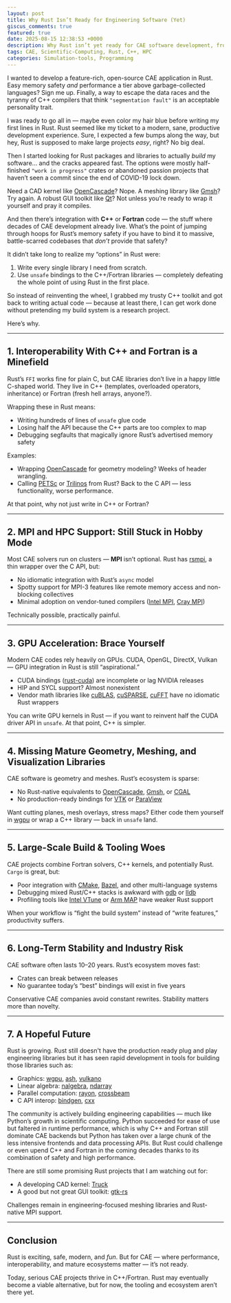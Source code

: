 ```yaml
---
layout: post
title: Why Rust Isn’t Ready for Engineering Software (Yet)
giscus_comments: true
featured: true
date: 2025-08-15 12:38:53 +0000
description: Why Rust isn’t yet ready for CAE software development, from library gaps to HPC and GPU limitations.
tags: CAE, Scientific-Computing, Rust, C++, HPC
categories: Simulation-tools, Programming
---
```


I wanted to develop a feature-rich, open-source CAE application in Rust. Easy
memory safety _and_ performance a tier above garbage-collected languages? Sign
me up. Finally, a way to escape the data races and the tyranny of C++ compilers
that think `"segmentation fault"` is an acceptable personality trait.

I was ready to go all in — maybe even color my hair blue before writing my
first lines in Rust. Rust seemed like my ticket to a modern, sane, productive
development experience. Sure, I expected a few bumps along the way, but hey,
Rust is supposed to make large projects _easy_, right? No big deal.

Then I started looking for Rust packages and libraries to actually _build_ my
software… and the cracks appeared fast. The options were mostly half-finished
`"work in progress"` crates or abandoned passion projects that haven’t seen a
commit since the end of COVID-19 lock down.

Need a CAD kernel like [OpenCascade](https://www.opencascade.com/)? Nope. A
meshing library like [Gmsh](https://gmsh.info/)? Try again. A robust GUI
toolkit like [Qt](https://www.qt.io/)? Not unless you’re ready to wrap it
yourself and pray it compiles.

And then there’s integration with **C++** or **Fortran** code — the stuff where
decades of CAE development already live. What’s the point of jumping through
hoops for Rust’s memory safety if you have to bind it to massive,
battle-scarred codebases that _don’t_ provide that safety?

It didn’t take long to realize my “options” in Rust were:

1. Write every single library I need from scratch.
2. Use `unsafe` bindings to the C++/Fortran libraries — completely defeating
   the whole point of using Rust in the first place.

So instead of reinventing the wheel, I grabbed my trusty C++ toolkit and got
back to writing actual code — because at least there, I can get work done
without pretending my build system is a research project.

Here’s why.

---

## 1. Interoperability With C++ and Fortran is a Minefield

Rust’s `FFI` works fine for plain C, but CAE libraries don’t live in a happy
little C-shaped world. They live in C++ (templates, overloaded operators,
inheritance) or Fortran (fresh hell arrays, anyone?).

Wrapping these in Rust means:

- Writing hundreds of lines of `unsafe` glue code
- Losing half the API because the C++ parts are too complex to map
- Debugging segfaults that magically ignore Rust’s advertised memory safety

Examples:

- Wrapping [OpenCascade](https://www.opencascade.com/) for geometry modeling?
  Weeks of header wrangling.
- Calling [PETSc](https://petsc.org/) or
  [Trilinos](https://trilinos.github.io/) from Rust? Back to the C API — less
  functionality, worse performance.

At that point, why not just write in C++ or Fortran?

---

## 2. MPI and HPC Support: Still Stuck in Hobby Mode

Most CAE solvers run on clusters — **MPI** isn’t optional. Rust has
[rsmpi](https://github.com/rsmpi/rsmpi), a thin wrapper over the C API, but:

- No idiomatic integration with Rust’s `async` model
- Spotty support for MPI-3 features like remote memory access and non-blocking
  collectives
- Minimal adoption on vendor-tuned compilers ([Intel
  MPI](https://www.intel.com/content/www/us/en/developer/tools/oneapi/mpi-library.html),
  [Cray MPI](https://docs.nersc.gov/development/parallel-programming/mpi/))

Technically possible, practically painful.

---

## 3. GPU Acceleration: Brace Yourself

Modern CAE codes rely heavily on GPUs. CUDA, OpenGL, DirectX, Vulkan — GPU
integration in Rust is still “aspirational.”

- CUDA bindings ([rust-cuda](https://github.com/Rust-GPU/Rust-CUDA)) are
  incomplete or lag NVIDIA releases
- HIP and SYCL support? Almost nonexistent
- Vendor math libraries like [cuBLAS](https://developer.nvidia.com/cublas),
  [cuSPARSE](https://developer.nvidia.com/cusparse),
  [cuFFT](https://developer.nvidia.com/cufft) have no idiomatic Rust wrappers

You can write GPU kernels in Rust — if you want to reinvent half the CUDA
driver API in `unsafe`. At that point, C++ is simpler.

---

## 4. Missing Mature Geometry, Meshing, and Visualization Libraries

CAE software is geometry and meshes. Rust’s ecosystem is sparse:

- No Rust-native equivalents to [OpenCascade](https://www.opencascade.com/),
  [Gmsh](https://gmsh.info/), or [CGAL](https://www.cgal.org/)
- No production-ready bindings for [VTK](https://vtk.org/) or
  [ParaView](https://www.paraview.org/)

Want cutting planes, mesh overlays, stress maps? Either code them yourself in
[wgpu](https://wgpu.rs/) or wrap a C++ library — back in `unsafe` land.

---

## 5. Large-Scale Build & Tooling Woes

CAE projects combine Fortran solvers, C++ kernels, and potentially Rust.
`Cargo` is great, but:

- Poor integration with [CMake](https://cmake.org/),
  [Bazel](https://bazel.build/), and other multi-language systems
- Debugging mixed Rust/C++ stacks is awkward with
  [gdb](https://www.sourceware.org/gdb/) or [lldb](https://lldb.llvm.org/)
- Profiling tools like [Intel
  VTune](https://www.intel.com/content/www/us/en/developer/tools/oneapi/vtune-profiler.html)
  or [Arm
  MAP](https://www.arm.com/products/development-tools/server-and-hpc/arm-forge/map)
  have weaker Rust support

When your workflow is “fight the build system” instead of “write features,”
productivity suffers.

---

## 6. Long-Term Stability and Industry Risk

CAE software often lasts 10–20 years. Rust’s ecosystem moves fast:

- Crates can break between releases
- No guarantee today’s “best” bindings will exist in five years

Conservative CAE companies avoid constant rewrites. Stability matters more than
novelty.

---

## 7. A Hopeful Future

Rust is growing. Rust still doesn't have the production ready plug and play
engineering libraries but it has seen rapid development in tools for
building those libraries such as:

- Graphics: [wgpu](https://wgpu.rs/), [ash](https://github.com/ash-rs/ash),
  [vulkano](https://vulkano.rs/)
- Linear algebra: [nalgebra](https://nalgebra.org/),
  [ndarray](https://github.com/rust-ndarray/ndarray)
- Parallel computation: [rayon](https://github.com/rayon-rs/rayon),
  [crossbeam](https://github.com/crossbeam-rs/crossbeam)
- C API interop: [bindgen](https://rust-lang.github.io/rust-bindgen/),
  [cxx](https://cxx.rs/)

The community is actively building engineering capabilities — much like
Python’s growth in scientific computing. Python succeeded for ease of use but
faltered in runtime performance, which is why C++ and Fortran still dominate
CAE backends but Python has taken over a large chunk of the less intensive
frontends and data processing APIs. But Rust could challenge or even upend C++
and Fortran in the coming decades thanks to its combination of safety and high
performance.

There are still some promising Rust projects that I am watching out for:

- A developing CAD kernel: [Truck](https://github.com/ricosjp/truck?tab=readme-ov-file)
- A good but not great GUI toolkit: [gtk-rs](https://gtk-rs.org/)

Challenges remain in engineering-focused meshing libraries and Rust-native MPI
support.

---

## Conclusion

Rust is exciting, safe, modern, and _fun_. But for CAE — where performance,
interoperability, and mature ecosystems matter — it’s not ready.

Today, serious CAE projects thrive in C++/Fortran. Rust may eventually become a
viable alternative, but for now, the tooling and ecosystem aren’t there yet.
